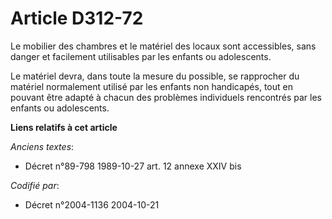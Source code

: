 # Article D312-72

Le mobilier des chambres et le matériel des locaux sont accessibles, sans danger et facilement utilisables par les enfants ou
adolescents.

Le matériel devra, dans toute la mesure du possible, se rapprocher du matériel normalement utilisé par les enfants non
handicapés, tout en pouvant être adapté à chacun des problèmes individuels rencontrés par les enfants ou adolescents.

**Liens relatifs à cet article**

_Anciens textes_:

  - Décret n°89-798 1989-10-27 art. 12 annexe XXIV bis

_Codifié par_:

  - Décret n°2004-1136 2004-10-21
